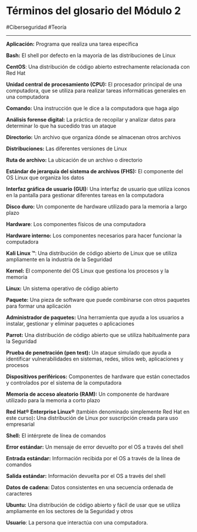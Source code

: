 # Términos del glosario del Módulo 2
#Ciberseguridad #Teoría 

---
**Aplicación:** Programa que realiza una tarea específica

**Bash:** El shell por defecto en la mayoría de las distribuciones de Linux

**CentOS**: Una distribución de código abierto estrechamente relacionada con Red Hat

**Unidad central de procesamiento (CPU):** El procesador principal de una computadora, que se utiliza para realizar tareas informáticas generales en una computadora

**Comando:** Una instrucción que le dice a la computadora que haga algo

**Análisis forense digital:** La práctica de recopilar y analizar datos para determinar lo que ha sucedido tras un ataque

**Directorio:** Un archivo que organiza dónde se almacenan otros archivos

**Distribuciones:** Las diferentes versiones de Linux

**Ruta de archivo:** La ubicación de un archivo o directorio

**Estándar de jerarquía del sistema de archivos (FHS):** El componente del OS Linux que organiza los datos

**Interfaz gráfica de usuario (GUI):** Una interfaz de usuario que utiliza iconos en la pantalla para gestionar diferentes tareas en la computadora

**Disco duro:** Un componente de hardware utilizado para la memoria a largo plazo

**Hardware**: Los componentes físicos de una computadora

**Hardware interno:** Los componentes necesarios para hacer funcionar la computadora

**Kali Linux ™**: Una distribución de código abierto de Linux que se utiliza ampliamente en la industria de la Seguridad

**Kernel:** El componente del OS Linux que gestiona los procesos y la memoria

**Linux:** Un sistema operativo de código abierto

**Paquete:** Una pieza de software que puede combinarse con otros paquetes para formar una aplicación

**Administrador de paquetes:** Una herramienta que ayuda a los usuarios a instalar, gestionar y eliminar paquetes o aplicaciones

**Parrot:** Una distribución de código abierto que se utiliza habitualmente para la Seguridad

**Prueba de penetración (pen test):** Un ataque simulado que ayuda a identificar vulnerabilidades en sistemas, redes, sitios web, aplicaciones y procesos

**Dispositivos periféricos:** Componentes de hardware que están conectados y controlados por el sistema de la computadora

**Memoria de acceso aleatorio (RAM):** Un componente de hardware utilizado para la memoria a corto plazo

**Red Hat® Enterprise Linux®** (también denominado simplemente Red Hat en este curso)**:** Una distribución de Linux por suscripción creada para uso empresarial

**Shell:** El intérprete de línea de comandos

**Error estándar:** Un mensaje de error devuelto por el OS a través del shell

**Entrada estándar:** Información recibida por el OS a través de la línea de comandos

**Salida estándar:** Información devuelta por el OS a través del shell

**Datos de cadena:** Datos consistentes en una secuencia ordenada de caracteres

**Ubuntu:** Una distribución de código abierto y fácil de usar que se utiliza ampliamente en los sectores de la Seguridad y otros

**Usuario**: La persona que interactúa con una computadora.